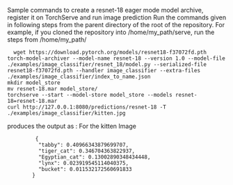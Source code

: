 Sample commands to create a resnet-18 eager mode model archive, register it on TorchServe and run image prediction
Run the commands given in following steps from the parent directory of the root of the repository. For example, if you cloned the repository into /home/my_path/serve, run the steps from /home/my_path/


      wget https://download.pytorch.org/models/resnet18-f37072fd.pth
    torch-model-archiver --model-name resnet-18 --version 1.0 --model-file ./examples/image_classifier/resnet_18/model.py --serialized-file resnet18-f37072fd.pth --handler image_classifier --extra-files ./examples/image_classifier/index_to_name.json
    mkdir model_store
    mv resnet-18.mar model_store/
    torchserve --start --model-store model_store --models resnet-18=resnet-18.mar
    curl http://127.0.0.1:8080/predictions/resnet-18 -T ./examples/image_classifier/kitten.jpg

produces the output as :
For the kitten Image

             {
              "tabby": 0.40966343879699707,
              "tiger_cat": 0.346704363822937,
              "Egyptian_cat": 0.13002890348434448,
              "lynx": 0.023919545114040375,
              "bucket": 0.011532172560691833
            }
